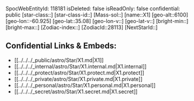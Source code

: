 ﻿---
location: [35.08,60.925,6100]
type: Star
tags:
- astro/Star

---
SpocWebEntityId: 118181
isDeleted: false
isReadOnly: false
confidential: public
[star-class::]
[star-class-id::]
[Mass-sol::]
[name::X1]
[geo-alt::6100]
[geo-lon::-60.925]
[geo-lat::35.08]
[geo-lon-v::]
[geo-lat-v::]
[bright-min::]
[bright-max::]
[Zodiac-index::]
[ZodiacId::28113]
[NextStarId::]



## Confidential Links & Embeds: 
- [[../../../_public/astro/Star/X1.md|X1]] 
- [[../../../_internal/astro/Star/X1.internal.md|X1.internal]] 
- [[../../../_protect/astro/Star/X1.protect.md|X1.protect]] 
- [[../../../_private/astro/Star/X1.private.md|X1.private]] 
- [[../../../_personal/astro/Star/X1.personal.md|X1.personal]] 
- [[../../../_secret/astro/Star/X1.secret.md|X1.secret]] 
